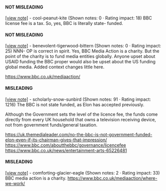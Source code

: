 #### NOT MISLEADING

[[view note]](https://x.com/i/birdwatch/n/1886837815276921005) - cool-peanut-kite (Shown notes: 0 · Rating impact: 18)
BBC license fee is a tax. So, yes, BBC is literally state- 
funded.

#### NOT MISLEADING

[[view note]](https://x.com/i/birdwatch/n/1886824508457193957) - benevolent-tigerwood-bittern (Shown notes: 0 · Rating impact: 25)
NNN- OP is correct in spirit. Yes, BBC Media Action is a charity. But the point of the charity is to fund media entities globally. Anyone upset about USAID funding the BBC proper would also be upset about the US funding global media. Added context changes little here. 

https://www.bbc.co.uk/mediaaction/

#### MISLEADING

[[view note]](https://x.com/i/birdwatch/n/1886835971955589368) - scholarly-snow-sunbird (Shown notes: 91 · Rating impact: 1216)
The BBC is not state funded, as Elon has accepted previously.

Although the Government sets the level of the licence fee, the funds come directly from every UK household that owns a television receiving device, not from government funds/general taxation.

https://uk.themedialeader.com/no-the-bbc-is-not-government-funded-elon-even-if-its-chairman-gives-that-impression/
https://www.bbc.com/aboutthebbc/governance/licencefee
https://www.bbc.co.uk/news/entertainment-arts-65226481

#### MISLEADING

[[view note]](https://x.com/i/birdwatch/n/1886818684309524789) - comforting-glacier-eagle (Shown notes: 2 · Rating impact: 33)
BBC media action is a charity.    https://www.bbc.co.uk/mediaaction/where-we-work/

